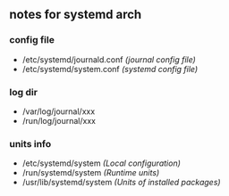## notes for systemd arch

### config file
- /etc/systemd/journald.conf *(journal config file)*
- /etc/systemd/system.conf *(systemd config file)*

### log dir
- /var/log/journal/xxx
- /run/log/journal/xxx

### units info
- /etc/systemd/system	*(Local configuration)*
- /run/systemd/system	*(Runtime units)*
- /usr/lib/systemd/system	*(Units of installed packages)*



